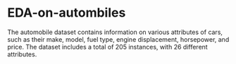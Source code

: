 # EDA-on-autombiles
The automobile dataset contains information on various attributes of cars, such as their make, model, fuel type, engine displacement, horsepower, and price. The dataset includes a total of 205 instances, with 26 different attributes.
